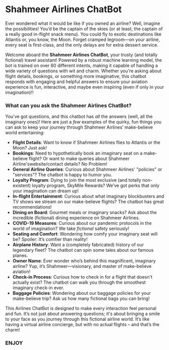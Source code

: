 # Shahmeer Airlines ChatBot
Ever wondered what it would be like if you owned an airline? Well, imagine the possibilities! You’d be the captain of the skies (or at least, the captain of a really good in-flight snack menu). You could fly to exotic destinations like Atlantis or, you know, the Moon. Forget cramped legroom—on your airline, every seat is first-class, and the only delays are for extra dessert service.

Welcome aboard the **Shahmeer Airlines ChatBot**, your trusty (and totally fictional) travel assistant! 
Powered by a robust machine learning model, the bot is trained on over 60 different intents, making it capable of handling a wide variety of questions with wit and charm. Whether you're asking about flight details, bookings, or something more imaginative, this chatbot responds with engaging and helpful answers to ensure your aviation experience is fun, interactive, and maybe even inspiring (even if only in your imagination)!!

### What can you ask the Shahmeer Airlines ChatBot?
You’ve got questions, and this chatbot has *all* the answers (well, all the imaginary ones)! Here are just a *few* examples of the quirky, fun things you can ask to keep your journey through Shahmeer Airlines’ make-believe world entertaining:

- **Flight Details**: Want to know if Shahmeer Airlines flies to Atlantis or the Moon? Just ask!
- **Bookings**: Need to hypothetically book an imaginary seat on a make-believe flight? Or want to make queries about Shahmeer Airline'swebsite/contact details? No Problem!
- **General Airline Queries**: Curious about Shahmeer Airlines' "policies" or "services"? The chatbot is happy to humor you.
- **Loyalty Program**: Dying to join the most exclusive (and totally non-existent) loyalty program, SkyMile Rewards? We’ve got perks that only your imagination can dream up!
- **In-flight Entertainment**: Curious about what imaginary blockbusters and TV shows we stream on our make-believe flights? The chatbot has great recommendations!
- **Dining on Board**: Gourmet meals or imaginary snacks? Ask about the incredible (fictional) dining experience on Shahmeer Airlines.
- **COVID-19 Measures**: Curious about our pandemic protocols in the world of imagination? We take *fictional* safety seriously!
- **Seating and Comfort**: Wondering how comfy your imaginary seat will be? Spoiler: It’s comfier than reality!
- **Airplane History**: Want a (completely fabricated) history of our legendary fleet? The chatbot can spin some tales about our famous planes.
- **Owner Name**: Ever wonder who’s behind this magnificent, imaginary airline? Yup, it’s Shahmeer—visionary, and master of make-believe aviation!
- **Check-in Process**: Curious how to check in for a flight that doesn't actually exist? The chatbot can walk you through the smoothest imaginary check-in ever.
- **Baggage Policies**: Wondering about our baggage policies for your make-believe trip? Ask us how many fictional bags you can bring! 

This Airlines ChatBot is designed to make every interaction feel personal and fun. It’s not just about answering questions; it's about bringing a smile to your face as you journey through this fictional airline world. It’s like having a virtual airline concierge, but with no actual flights – and that’s the charm!
### ENJOY
